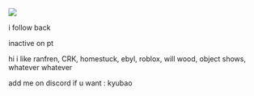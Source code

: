 ![](https://file.garden/aJ_mReNRcxbatRD8/randalanim.gif)

i follow back

inactive on pt

hi i like ranfren, CRK, homestuck, ebyl, roblox, will wood, object shows, whatever whatever 

add me on discord if u want : kyubao
